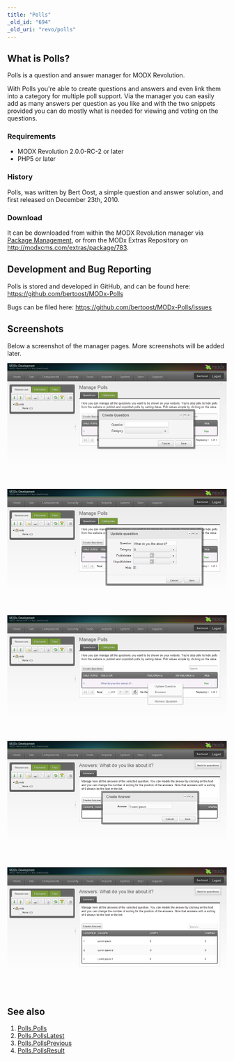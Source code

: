 ```yaml
---
title: "Polls"
_old_id: "694"
_old_uri: "revo/polls"
---
```


## What is Polls?

Polls is a question and answer manager for MODX Revolution.

With Polls you're able to create questions and answers and even link them into a category for multiple poll support. Via the manager you can easily add as many answers per question as you like and with the two snippets provided you can do mostly what is needed for viewing and voting on the questions.

### Requirements

- MODX Revolution 2.0.0-RC-2 or later
- PHP5 or later

### History

Polls, was written by Bert Oost, a simple question and answer solution, and first released on December 23th, 2010.

### Download

It can be downloaded from within the MODX Revolution manager via [Package Management](developing-in-modx/advanced-development/package-management "Package Management"), or from the MODx Extras Repository on <http://modxcms.com/extras/package/783>.

## Development and Bug Reporting

Polls is stored and developed in GitHub, and can be found here: <https://github.com/bertoost/MODx-Polls>

Bugs can be filed here: <https://github.com/bertoost/MODx-Polls/issues>

## Screenshots

Below a screenshot of the manager pages. More screenshots will be added later.

![](polls-screenshot1.jpg)
![](polls-screenshot2.jpg)
![](polls-screenshot3.jpg)
![](polls-screenshot4.jpg)
![](polls-screenshot5.jpg)

## See also

1. [Polls.Polls](extras/polls/polls.polls)
2. [Polls.PollsLatest](extras/polls/polls.pollslatest)
3. [Polls.PollsPrevious](extras/polls/polls.pollsprevious)
4. [Polls.PollsResult](extras/polls/polls.pollsresult)
